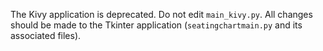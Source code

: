 The Kivy application is deprecated. Do not edit `main_kivy.py`. All changes should be made to the Tkinter application (`seatingchartmain.py` and its associated files).

